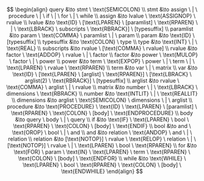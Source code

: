 $$
\begin{align}
query &\to stmt \ \text{SEMICOLON}
\\
stmt &\to assign \ | \ procedure \ | \ if \ | \ for \ | \ while
\\
assign &\to lvalue \ \text{ASSIGNOP} \ rvalue
\\
lvalue &\to \text{ID} \ [\text{LPAREN} \ [paramlist] \ \text{RPAREN} \ | \ \text{LBRACK} \ subscripts \ \text{RBRACK}] \ [typesuffix]
\\
paramlist &\to param \ \text{COMMA} \ paramlist \ | \ param
\\
param &\to \text{ID} \ [typesuffix]
\\
typesuffix &\to \text{COLON} \ type
\\
type &\to \text{INT} \ | \ \text{REAL}
\\
subscripts &\to rvalue \ [\text{COMMA} \ rvalue]
\\
rvalue &\to factor \ \text{ADDOP} \ rvalue \ | \ factor
\\
factor &\to power \ \text{MULOP} \ factor \ | \ power
\\
power &\to term \ \text{EXPOP} \ power \ | \ term \ | \ \text{LPAREN} \ rvalue \ \text{RPAREN}
\\
term &\to var \ | \ matrix
\\
var &\to \text{ID} \ [\text{LPAREN} \ [arglist] \ \text{RPAREN}] \ [\text{LBRACK} \ arglist(2) \ \text{RBRACK}] \ [typesuffix]
\\
arglist &\to rvalue \ \text{COMMA} \ arglist \ | \ rvalue
\\
matrix &\to number \ | \ \text{LBRACK} \ dimensions \ \text{RBRACK}
\\
number &\to \text{INTLIT} \ | \ \text{REALLIT}
\\
dimensions &\to arglist \ \text{SEMICOLON} \ dimensions \ | \ arglist
\\
procedure &\to \text{PROCEDURE} \ \text{ID} \ \text{LPAREN} \ [paramlist] \ \text{RPAREN} \ \text{COLON} \ [body] \ \text{ENDPROCEDURE}
\\
body &\to query \ body \ | \ query
\\
if &\to \text{IF} \ \text{LPAREN} \ bool \ \text{RPAREN} \ \text{COLON} \ [body] \ \text{ENDIF}
\\
bool &\to and \ \text{OROP} \ bool \ | \ and
\\
and &\to relation \ \text{ANDOP} \ and \ | \ relation
\\
relation &\to [\text{NOTOP}] \ rvalue \ \text{RELOP} \ relation \ | \ [\text{NOTOP}] \ rvalue \ | \ \text{LPAREN} \ bool \ \text{RPAREN}
\\
for &\to \text{FOR} \ param \ \text{IN} \ \text{LPAREN} \ term \ \text{RPAREN} \ \text{COLON} \ [body] \ \text{ENDFOR}
\\
while &\to \text{WHILE} \ \text{LPAREN} \ bool \ \text{RPAREN} \ \text{COLON} \ [body] \ \text{ENDWHILE}
\end{align}
$$
